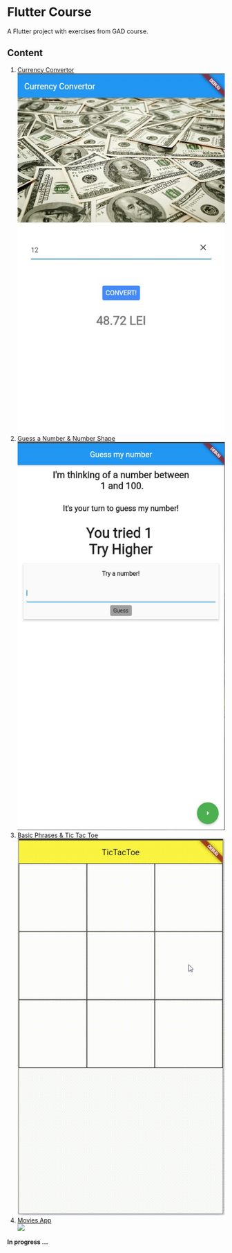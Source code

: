 # Flutter Course 

A Flutter project with exercises from GAD course.

## Content 

1. [Currency Convertor](https://github.com/CristiSandu/Flutter-Course/tree/main/lib/src/01)  
![](/SSAPP/01/02.jpg)   
3. [Guess a Number & Number Shape](https://github.com/CristiSandu/Flutter-Course/tree/main/lib/src/02)  
![](/SSAPP/02/03.jpg)  
3. [Basic Phrases & Tic Tac Toe](https://github.com/CristiSandu/Flutter-Course/tree/main/lib/src/03)   
![](/SSAPP/03/Demo.gif)  
4. [Movies App](https://github.com/CristiSandu/Flutter-Course/tree/main/lib/src/04)   
![](/SSAPP/04/Media2.gif)  

**In progress ...** 

